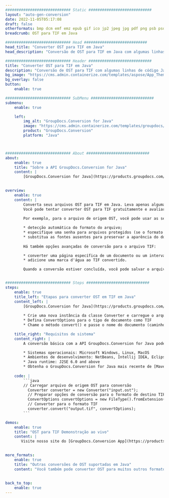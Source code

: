 ```yaml
---
############################# Static ############################
layout: "auto-gen-conversion"
date: 2022-11-05T05:17:08
draft: false
otherformats: bmp dcm emf emz epub gif ico jp2 jpeg jpg pdf png psb psd svg svgz tex tga tif tiff webp wmf wmz xps
breadcrumb: OST para TIF em Java

############################# Head ############################
head_title: "Converter OST para TIF em Java"
head_description: "Conversão de OST para TIF em Java com algumas linhas de código. Converta mais de 160 formatos de arquivo usando a API de conversão de documentos do GroupDocs para Java"

############################# Header ############################
title: "Converter OST para TIF em Java"
description: "Conversão de OST para TIF com algumas linhas de código Java"
bg_image: "https://cms.admin.containerize.com/templates/aspose/App_Themes/V3/images/bg/header1.png"
bg_overlay: false
button:
    enable: true

############################# SubMenu ############################
submenu:
    enable: true

    left:
        img_alt: "GroupDocs.Conversion for Java"
        image: "https://cms.admin.containerize.com/templates/groupdocs/images/product-logos/90x90-noborder/groupdocs-conversion-java.png"
        product: "GroupDocs.Conversion"
        platform: "Java"



############################# About ############################
about:
    enable: true
    title: "Sobre a API GroupDocs.Conversion for Java"
    content: |
        [GroupDocs.Conversion for Java](https://products.groupdocs.com/conversion/java/) é uma API avançada de conversão de formato de arquivo para conversão entre formatos populares de imagem e documento, como Microsoft Office, OpenDocument, PDF, HTML, e-mail, CAD. e muito mais com apenas algumas linhas de código. A API nativa detecta automaticamente os formatos dos documentos originais e oferece muitas opções para personalizar os documentos convertidos. Juntamente com a função de extrair informações de um documento, ele também suporta o armazenamento em cache dos resultados da conversão para o disco local por padrão. No entanto, qualquer tipo de armazenamento em cache pode ser suportado pela implementação das interfaces apropriadas - Amazon S3, Dropbox, Google Drive, Windows Azure, Reddis ou quaisquer outras.
    

overview:
    enable: true
    content: |
        Converta seus arquivos OST para TIF em Java. Leva apenas algumas linhas de código Java em qualquer plataforma de sua escolha, como Windows, Linux, macOS.
        Você pode tentar converter OST para TIF gratuitamente e avaliar a qualidade dos resultados da conversão. Junto com scripts de conversão de arquivo simples, você pode tentar opções mais sofisticadas para carregar o arquivo de origem OST e armazenar a saída TIF. 
        
        Por exemplo, para o arquivo de origem OST, você pode usar as seguintes opções de carregamento:

        * detecção automática do formato do arquivo;
        * especifique uma senha para arquivos protegidos (se o formato de arquivo for compatível);
        * substitua as fontes ausentes para preservar a aparência do documento.
        
        Há também opções avançadas de conversão para o arquivo TIF:

        * converter uma página específica de um documento ou um intervalo de páginas;
        * adicione uma marca d'água ao TIF convertido.

        Quando a conversão estiver concluída, você pode salvar o arquivo TIF no caminho do arquivo local ou em qualquer armazenamento de terceiros, como FTP, Amazon S3, Google Drive, Dropbox etc. Observe - para converter OST para TIF, você não precisa instalar nenhum software adicional, como MS Office, Open Office, Adobe Acrobat Reader etc.


############################# Steps ############################
steps:
    enable: true
    title_left: "Etapas para converter OST em TIF em Java"
    content_left: |
        [GroupDocs.Conversion for Java](https://products.groupdocs.com/conversion/java/) permite que os desenvolvedores convertam facilmente o arquivo OST para TIF com algumas linhas de código.
        
        * Crie uma nova instância da classe Converter e carregue o arquivo OST com o caminho completo
        * Defina ConvertOptions para o tipo de documento como TIF
        * Chame o método convert() e passe o nome do documento (caminho completo) e formato (TIF) como parâmetro

    title_right: "Requisitos de sistema"
    content_right: |
        A conversão básica com a API GroupDocs.Conversion for Java pode ser feita com apenas algumas linhas de código. Nossas APIs são suportadas em todas as principais plataformas e sistemas operacionais. Antes de executar o código abaixo, certifique-se de ter os seguintes pré-requisitos instalados em seu sistema.

        * Sistemas operacionais: Microsoft Windows, Linux, MacOS
        * Ambientes de desenvolvimento: NetBeans, Intellij IDEA, Eclipse, etc.
        * Java runtime: J2SE 6.0 and above
        * Obtenha o GroupDocs.Conversion for Java mais recente de [Maven](https://repository.groupdocs.com/webapp/#/artifacts/browse/tree/General/repo/com/groupdocs/groupdocs-conversion)
         
    code: |
        ```java    
        // Carregar arquivo de origem OST para conversão
          Converter converter = new Converter("input.ost");
          // Preparar opções de conversão para o formato de destino TIF
          ConvertOptions convertOptions = new FileType().fromExtension("tif").getConvertOptions();
          // Converter para o formato TIF
          converter.convert("output.tif", convertOptions);
        ```

demos:
    enable: true
    title: "OST para TIF Demonstração ao vivo"
    content: |
       Visite nosso site do [GroupDocs.Conversion App](https://products.groupdocs.app/conversion/family) e experimente a conversão de OST para TIF agora. A demonstração gratuita tem os seguintes benefícios
          

more_formats:
    enable: true
    title: "Outras conversões de OST suportadas em Java"
    content: "Você também pode converter OST para muitos outros formatos de arquivo. Por favor, veja a lista abaixo."
       
       
back_to_top:
    enable: true
---
```


